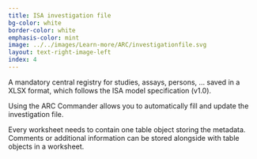 ```yaml
---
title: ISA investigation file
bg-color: white
border-color: white
emphasis-color: mint
image: ../../images/Learn-more/ARC/investigationfile.svg
layout: text-right-image-left
index: 4
---
```


A mandatory central registry for studies, assays, persons, … saved in a XLSX format, which follows the ISA model specification (v1.0). 

Using the ARC Commander allows you to automatically fill and update the investigation file.

Every worksheet needs to contain one table object storing the metadata.  Comments or additional information can be stored alongside with table objects in a worksheet.


